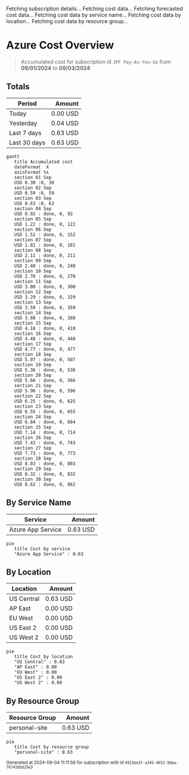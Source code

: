 Fetching subscription details...
Fetching cost data...
Fetching forecasted cost data...
Fetching cost data by service name...
Fetching cost data by location...
Fetching cost data by resource group...
# Azure Cost Overview

> Accumulated cost for subscription id `JPF Pay-As-You-Go` from **09/01/2024** to **09/03/2024**

## Totals

|Period|Amount|
|---|---:|
|Today|0.00 USD|
|Yesterday|0.04 USD|
|Last 7 days|0.63 USD|
|Last 30 days|0.63 USD|

```mermaid
gantt
   title Accumulated cost
   dateFormat  X
   axisFormat %s
   section 01 Sep
   USD 0.30 :0, 30
   section 02 Sep
   USD 0.59 :0, 59
   section 03 Sep
   USD 0.63 :0, 63
   section 04 Sep
   USD 0.92 : done, 0, 92
   section 05 Sep
   USD 1.22 : done, 0, 122
   section 06 Sep
   USD 1.52 : done, 0, 152
   section 07 Sep
   USD 1.81 : done, 0, 181
   section 08 Sep
   USD 2.11 : done, 0, 211
   section 09 Sep
   USD 2.40 : done, 0, 240
   section 10 Sep
   USD 2.70 : done, 0, 270
   section 11 Sep
   USD 3.00 : done, 0, 300
   section 12 Sep
   USD 3.29 : done, 0, 329
   section 13 Sep
   USD 3.59 : done, 0, 359
   section 14 Sep
   USD 3.88 : done, 0, 388
   section 15 Sep
   USD 4.18 : done, 0, 418
   section 16 Sep
   USD 4.48 : done, 0, 448
   section 17 Sep
   USD 4.77 : done, 0, 477
   section 18 Sep
   USD 5.07 : done, 0, 507
   section 19 Sep
   USD 5.36 : done, 0, 536
   section 20 Sep
   USD 5.66 : done, 0, 566
   section 21 Sep
   USD 5.96 : done, 0, 596
   section 22 Sep
   USD 6.25 : done, 0, 625
   section 23 Sep
   USD 6.55 : done, 0, 655
   section 24 Sep
   USD 6.84 : done, 0, 684
   section 25 Sep
   USD 7.14 : done, 0, 714
   section 26 Sep
   USD 7.43 : done, 0, 743
   section 27 Sep
   USD 7.73 : done, 0, 773
   section 28 Sep
   USD 8.03 : done, 0, 803
   section 29 Sep
   USD 8.32 : done, 0, 832
   section 30 Sep
   USD 8.62 : done, 0, 862
```

## By Service Name

|Service|Amount|
|---|---:|
|Azure App Service|0.63 USD|

```mermaid
pie
   title Cost by service
   "Azure App Service" : 0.63
```

## By Location

|Location|Amount|
|---|---:|
|US Central|0.63 USD|
|AP East|0.00 USD|
|EU West|0.00 USD|
|US East 2|0.00 USD|
|US West 2|0.00 USD|

```mermaid
pie
   title Cost by location
   "US Central" : 0.63
   "AP East" : 0.00
   "EU West" : 0.00
   "US East 2" : 0.00
   "US West 2" : 0.00
```

## By Resource Group

|Resource Group|Amount|
|---|---:|
|personal-site|0.63 USD|

```mermaid
pie
   title Cost by resource group
   "personal-site" : 0.63
```

<sup>Generated at 2024-09-04 11:11:56 for subscription with id `4913be3f-a345-4652-9bba-767418dd25e3`</sup>
